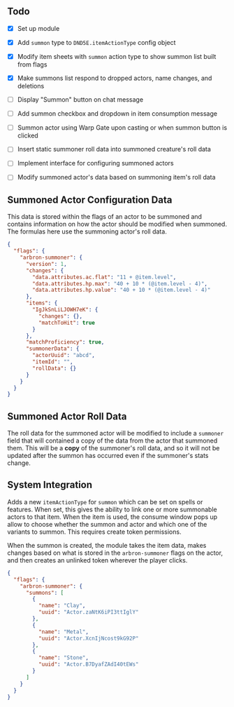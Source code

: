 ## Todo

- [x] Set up module
- [x] Add `summon` type to `DND5E.itemActionType` config object
- [x] Modify item sheets with `summon` action type to show summon list built from flags
- [x] Make summons list respond to dropped actors, name changes, and deletions
- [ ] Display "Summon" button on chat message
- [ ] Add summon checkbox and dropdown in item consumption message
- [ ] Summon actor using Warp Gate upon casting or when summon button is clicked
- [ ] Insert static summoner roll data into summoned creature's roll data
- [ ] Implement interface for configuring summoned actors
- [ ] Modify summoned actor's data based on summoning item's roll data


## Summoned Actor Configuration Data

This data is stored within the flags of an actor to be summoned and contains information on how the actor should be modified when summoned. The formulas here use the summoning actor's roll data.

```json
{
  "flags": {
    "arbron-summoner": {
      "version": 1,
      "changes": {
        "data.attributes.ac.flat": "11 + @item.level",
        "data.attributes.hp.max": "40 + 10 * (@item.level - 4)",
        "data.attributes.hp.value": "40 + 10 * (@item.level - 4)"
      },
      "items": {
        "IgJkSnLiLJOWH7eK": {
          "changes": {},
          "matchToHit": true
        }
      },
      "matchProficiency": true,
      "summonerData": {
        "actorUuid": "abcd",
        "itemId": "",
        "rollData": {}
      }
    }
  }
}
```

## Summoned Actor Roll Data

The roll data for the summoned actor will be modified to include a `summoner` field that will contained a copy of the data from the actor that summoned them. This will be a **copy** of the summoner's roll data, and so it will not be updated after the summon has occurred even if the summoner's stats change.

## System Integration

Adds a new `itemActionType` for `summon` which can be set on spells or features. When set, this gives the ability to link one or more summonable actors to that item. When the item is used, the consume window pops up allow to choose whether the summon and actor and which one of the variants to summon. This requires create token permissions.

When the summon is created, the module takes the item data, makes changes based on what is stored in the `arbron-summoner` flags on the actor, and then creates an unlinked token wherever the player clicks.

```json
{
  "flags": {
    "arbron-summoner": {
      "summons": [
        {
          "name": "Clay",
          "uuid": "Actor.zaNtK6iPI3ttIglY"
        },
        {
          "name": "Metal",
          "uuid": "Actor.XcnIjNcost9kG92P"
        },
        {
          "name": "Stone",
          "uuid": "Actor.B7DyafZAdI40tEWs"
        }
      ]
    }
  }
}
```
